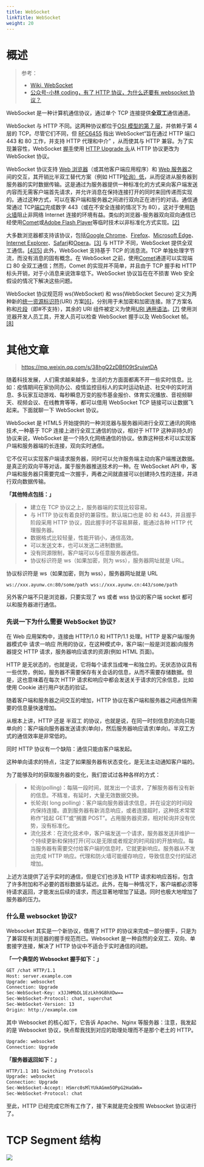```yaml
---
title: WebSocket
linkTitle: WebSocket
weight: 20
---
```


# 概述

> 参考：
>
> - [Wiki, WebSocket](https://en.wikipedia.org/wiki/WebSocket)
> - [公众号-小林 coding，有了 HTTP 协议，为什么还要有 websocket 协议？](https://mp.weixin.qq.com/s/TtRKkVxS6H-miQ8luQgY1A)

WebSocket 是一种计算机通信协议，通过单个 TCP 连接提供**全双工**通信通道。

WebSocket 与 HTTP 不同。这两种协议都位于[OSI 模型的](https://en.wikipedia.org/wiki/OSI_model)[第 7 层](https://en.wikipedia.org/wiki/Layer_7)，并依赖于第 4 层的 TCP。尽管它们不同，但 [RFC](<https://en.wikipedia.org/wiki/RFC_(identifier)>)[6455](https://datatracker.ietf.org/doc/html/rfc6455) 指出 WebSocket“旨在通过 HTTP 端口 443 和 80 工作，并支持 HTTP 代理和中介” ，从而使其与 HTTP 兼容。为了实现兼容性，WebSocket [握手](https://en.wikipedia.org/wiki/Handshaking)使用 [HTTP Upgrade 头](https://en.wikipedia.org/wiki/HTTP/1.1_Upgrade_header)从 HTTP 协议更改为 WebSocket 协议。

WebSocket 协议支持 [Web 浏览器](https://en.wikipedia.org/wiki/Web_browser)（或其他客户端应用程序）和 [Web 服务器](https://en.wikipedia.org/wiki/Web_server)之间的交互，其开销比半双工替代方案（例如 HTTP[轮询）低](<https://en.wikipedia.org/wiki/Polling_(computer_science)>)，从而促进从服务器到服务器的实时数据传输。这是通过为服务器提供一种标准化的方式来向客户端发送内容而无需客户端首先请求，并允许消息在保持连接打开的同时来回传递而实现的。通过这种方式，可以在客户端和服务器之间进行双向正在进行的对话。通信通常通过 TCP[端口](<https://en.wikipedia.org/wiki/Port_(computer_networking)>)完成数字 443（或在不安全连接的情况下为 80），这对于使用[防火墙](<https://en.wikipedia.org/wiki/Firewall_(computing)>)阻止非网络 Internet 连接的环境有益。类似的浏览器-服务器双向双向通信已经使用[Comet](<https://en.wikipedia.org/wiki/Comet_(programming)>)或[Adobe Flash Player](https://en.wikipedia.org/wiki/Adobe_Flash_Player)等临时技术以非标准化方式实现。[\[2\]](https://en.wikipedia.org/wiki/WebSocket#cite_note-2)

大多数浏览器都支持该协议，包括[Google Chrome](https://en.wikipedia.org/wiki/Google_Chrome)、[Firefox](https://en.wikipedia.org/wiki/Firefox)、[Microsoft Edge](https://en.wikipedia.org/wiki/Microsoft_Edge)、[Internet Explorer](https://en.wikipedia.org/wiki/Internet_Explorer)、[Safari](<https://en.wikipedia.org/wiki/Safari_(web_browser)>)和[Opera](https://en.wikipedia.org/wiki/Opera_web_browser)。[\[3\]](https://en.wikipedia.org/wiki/WebSocket#cite_note-3)
与 HTTP 不同，WebSocket 提供全双工通信。[\[4\]](https://en.wikipedia.org/wiki/WebSocket#cite_note-4)[\[5\]](https://en.wikipedia.org/wiki/WebSocket#cite_note-quantum-5) 此外，WebSocket 支持基于 TCP 的消息流。TCP 单独处理字节流，而没有消息的固有概念。在 WebSocket 之前，使用[Comet](<https://en.wikipedia.org/wiki/Comet_(programming)>)通道可以实现端口 80 全双工通信；然而，Comet 的实现并不简单，并且由于 TCP 握手和 HTTP 标头开销，对于小消息来说效率低下。WebSocket 协议旨在在不损害 Web 安全假设的情况下解决这些问题。

WebSocket 协议规范将 ws(WebSocket) 和 wss(WebSocket Secure) 定义为两种新的[统一资源标识符](https://en.wikipedia.org/wiki/Uniform_resource_identifier)(URI) 方案[\[6\]](https://en.wikipedia.org/wiki/WebSocket#cite_note-6)，分别用于未加密和加密连接。除了方案名称和[片段](https://en.wikipedia.org/wiki/Fragment_identifier)（即#不支持），其余的 URI 组件被定义为使用[URI 通用语法](https://en.wikipedia.org/wiki/Path_segment)。[\[7\]](https://en.wikipedia.org/wiki/WebSocket#cite_note-7)
使用浏览器开发人员工具，开发人员可以检查 WebSocket 握手以及 WebSocket 帧。[\[8\]](https://en.wikipedia.org/wiki/WebSocket#cite_note-8)

# 其他文章

> <https://mp.weixin.qq.com/s/38hgQ2zDBfl09tSruiwtDA>

随着科技发展，人们需求越来越多，生活的方方面面都离不开一些实时信息。比如：疫情期间在家协同办公、疫情监控目标人的实时运动轨迹、社交中的实时消息、多玩家互动游戏、每秒瞬息万变的股市基金报价、体育实况播放、音视频聊天、视频会议、在线教育等等，都可以借用 WebSocket TCP 链接可以让数据飞起来。下面就聊一下 WebSocket 协议。

WebSocket 是 HTML5 开始提供的一种浏览器与服务器间进行全双工通讯的网络技术,一种基于 TCP 连接上进行全双工通信的协议，相对于 HTTP 这种非持久的协议来说，WebSocket 是一个持久化网络通信的协议。依靠这种技术可以实现客户端和服务器端的长连接，双向实时通信。

它不仅可以实现客户端请求服务器，同时可以允许服务端主动向客户端推送数据。是真正的双向平等对话，属于服务器推送技术的一种。在 WebSocket API 中，客户端和服务器只需要完成一次握手，两者之间就直接可以创建持久性的连接，并进行双向数据传输。

**「其他特点包括：」**

> - 建立在 TCP 协议之上，服务器端的实现比较容易。
> - 与 HTTP 协议有着良好的兼容性。默认端口也是 80 和 443，并且握手阶段采用 HTTP 协议，因此握手时不容易屏蔽，能通过各种 HTTP 代理服务器。
> - 数据格式比较轻量，性能开销小，通信高效。
> - 可以发送文本，也可以发送二进制数据。
> - 没有同源限制，客户端可以与任意服务器通信。
> - 协议标识符是 ws（如果加密，则为 wss），服务器网址就是 URL。

协议标识符是 ws（如果加密，则为 wss），服务器网址就是 URL

`ws://xxx.ayunw.cn:80/some/path wss://xxx.ayunw.cn:443/some/path`

另外客户端不只是浏览器，只要实现了 ws 或者 wss 协议的客户端 socket 都可以和服务器进行通信。

### 先说一下为什么需要 WebSocket 协议?

在 Web 应用架构中，连接由 HTTP/1.0 和 HTTP/1.1 处理。HTTP 是客户端/服务器模式中 请求一响应 所用的协议，在这种模式中，客户端(一般是浏览器)向服务器提交 HTTP 请求，服务器响应请求的资源(例如 HTML 页面)。

HTTP 是无状态的，也就是说，它将每个请求当成唯一和独立的。无状态协议具有一些优势，例如，服务器不需要保存有关会话的信息，从而不需要存储数据。但是，这也意味着在每次 HTTP 请求和响应中都会发送关于请求的冗余信息，比如使用 Cookie 进行用户状态的验证。

随着客户端和服务器之间交互的增加，HTTP 协议在客户端和服务器之间通信所需要的信息量快速增加。

从根本上讲，HTTP 还是 半双工 的协议，也就是说，在同一时刻信息的流向只能单向的：客户端向服务器发送请求(单向)，然后服务器响应请求(单向)。半双工方式的通信效率是非常低的。

同时 HTTP 协议有一个缺陷：通信只能由客户端发起。

这种单向请求的特点，注定了如果服务器有状态变化，是无法主动通知客户端的。

为了能够及时的获取服务器的变化，我们尝试过各种各样的方式：

> - 轮询(polling)：每隔一段时间，就发出一个请求，了解服务器有没有新的信息。不精准，有延时，大量无效数据交换。
> - 长轮询( long polling)：客户端向服务器请求信息，并在设定的时间段内保持连接。直到服务器有新消息响应，或者连接超时，这种技术常常称作“挂起 GET”或“搁置 POST”。占用服务器资源，相对轮询并没有优势，没有标准化。
> - 流化技术：在流化技术中，客户端发送一个请求，服务器发送并维护一个持续更新和保持打开(可以是无限或者规定的时间段)的开放响应。每当服务器有需要交付给客户端的信息时，它就更新响应。服务器从不发出完成 HTTP 响应。代理和防火墙可能缓存响应，导致信息交付的延迟增加。

上述方法提供了近乎实时的通信，但是它们也涉及 HTTP 请求和响应首标，包含了许多附加和不必要的首标数据与延迟。此外，在每一种情况下，客户端都必须等待请求返回，才能发出后续的请求，而这显著地增加了延退。同时也极大地增加了服务器的压力。

### 什么是 websocket 协议?

Websocket 其实是一个新协议，借用了 HTTP 的协议来完成一部分握手，只是为了兼容现有浏览器的握手规范而已。Websocket 是一种自然的全双工、双向、单套接字连接，解决了 HTTP 协议中不适合于实时通信的问题。

**「一个典型的 Websocket 握手如下：」**

```bash
GET /chat HTTP/1.1
Host: server.example.com
Upgrade: websocket
Connection: Upgrade
Sec-WebSocket-Key: x3JJHMbDL1EzLkh9GBhXDw==
Sec-WebSocket-Protocol: chat, superchat
Sec-WebSocket-Version: 13
Origin: http://example.com
```

其中 Websocket 的核心如下，它告诉 Apache、Nginx 等服务器：注意，我发起的是 Websocket 协议，快点帮我找到对应的助理处理而不是那个老土的 HTTP。

```bash
Upgrade: websocket
Connection: Upgrade
```

**「服务器返回如下：」**

```bash
HTTP/1.1 101 Switching Protocols
Upgrade: websocket
Connection: Upgrade
Sec-WebSocket-Accept: HSmrc0sMlYUkAGmm5OPpG2HaGWk=
Sec-WebSocket-Protocol: chat
```

至此，HTTP 已经完成它所有工作了，接下来就是完全按照 Websocket 协议进行了。

# TCP Segment 结构

![](https://notes-learning.oss-cn-beijing.aliyuncs.com/xgaggc/1669021238963-8fd674c5-92c0-408a-9c39-a1df68ed7e24.png)
